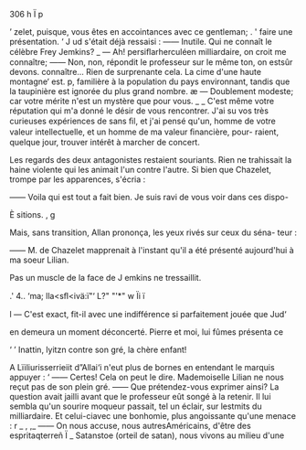  

 

 
         
 

  

306 h Ï p 

’ zelet, puisque, vous êtes en accointances avec ce gentleman; .
' faire une présentation. ‘
J ud s'était déjà ressaisi :
—— Inutile. Qui ne connaît le célèbre Frey Jemkins? _
— Ah! persiﬂarherculéen milliardaire, on croit me connaître;
—— Non, non, répondit le professeur sur le même ton, on estsûr devons.
connaître... Rien de surprenante cela. La cime d'une haute montagne‘ est. p, 
familière à la population du pays environnant, tandis que la taupinière est
ignorée du plus grand nombre. æ
— Doublement modeste; car votre mérite n'est un mystère que pour vous. _ _
C'est même votre réputation qui m'a donné le désir de vous rencontrer.
J'ai su vos très curieuses expériences de sans ﬁl, et j'ai pensé qu'un, homme
de votre valeur intellectuelle, et un homme de ma valeur ﬁnancière, pour-
 raient, quelque jour, trouver intérêt à marcher de concert.

Les regards des deux antagonistes restaient souriants. Rien ne trahissait
la haine violente qui les animait l'un contre l'autre. Si bien que Chazelet,
trompe par les apparences, s'écria :

—— Voila qui est tout a fait bien. Je suis ravi de vous voir dans ces dispo-

È sitions. , g

Mais, sans transition, Allan prononça, les yeux rivés sur ceux du séna-
teur :

—— M. de Chazelet mapprenait à l'instant qu'il a été présenté aujourd'hui
à ma soeur Lilian.

Pas un muscle de la face de J emkins ne tressaillit.

 

 

.' 4.. ‘ma; lla<sﬂ<ivä:ï"‘ L?" "'*" w Ïi ï 

l
 — C'est exact, fit-il avec une indifférence si parfaitement jouée que Jud‘

en demeura un moment déconcerté. Pierre et moi, lui fûmes présenta ce

 ‘ ’ Inattin, lyitzn contre son gré, la chère enfant!

A Lïiliurisserrieiit d”Allai‘i n'eut plus de bornes en entendant le marquis
appuyer : ‘
—— Certes! Cela on peut le dire. Mademoiselle Lilian ne nous reçut pas de
son plein gré.
—— Que prétendez-vous exprimer ainsi?
La question avait jailli avant que le professeur eût songé à la retenir.
Il lui sembla qu'un sourire moqueur passait, tel un éclair, sur lestmits
du milliardaire. Et celui-ciavec une bonhomie, plus angoissante qu'une
menace : r _ , ,_
—— On nous accuse, nous autresAméricains, d'être des espritaqterreñ Ï _ 
Satanstoe (orteil de satan), nous vivons au milieu d'une  

 
 

